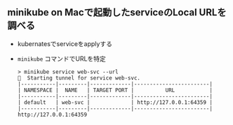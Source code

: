## minikube on Macで起動したserviceのLocal URLを調べる
- kubernatesでserviceをapplyする
- `minikube` コマンドでURLを特定

  ```
  > minikube service web-svc --url
  🏃  Starting tunnel for service web-svc.
  |-----------|---------|-------------|------------------------|
  | NAMESPACE |  NAME   | TARGET PORT |          URL           |
  |-----------|---------|-------------|------------------------|
  | default   | web-svc |             | http://127.0.0.1:64359 |
  |-----------|---------|-------------|------------------------|
  http://127.0.0.1:64359
  ```